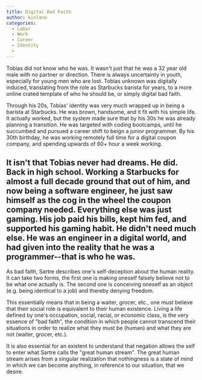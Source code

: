 ```yaml
---
title: Digital Bad Faith
author: kinlane
categories:
  - Labor
  - Work
  - Career
  - Identity
  - 
---
```

Tobias did not know who he was. It wasn't just that he was a 32 year old male with no partner or direction. There is always uncertainty in youth, especially for young men who are lost. Tobias unknown was digitally induced, translating from the role as Starbucks barista for years, to a more online crated template of who he should be, or simply digital bad faith.

Through his 20s, Tobias' identity was very much wrapped up in being a barista at Starbucks. He was brown, handsome, and it fit with his simple life. It actually worked, but the system made sure that by his 30s he was already planning a transition. He was targeted with coding bootcamps, until he succumbed and pursued a career shift to beign a junior programmer. By his 30th birthday, he was working remotely full time for a digital coupon company, and spending upwards of 60+ hour a week working.

It isn't that Tobias never had dreams. He did. Back in high school. Working a Starbucks for almost a full decade ground that out of him, and now being a software engineer, he just saw himself as the cog in the wheel the coupon company needed. Everything else was just gaming. His job paid his bills, kept him fed, and supported his gaming habit. He didn't need much else. He was an engineer in a digital world, and had given into the reality that he was a programmer--that is who he was. 
---

As bad faith, Sartre describes one's self-deception about the human reality. It can take two forms, the first one is making oneself falsely believe not to be what one actually is. The second one is conceiving oneself as an object (e.g. being identical to a job) and thereby denying freedom.

This essentially means that in being a waiter, grocer, etc., one must believe that their social role is equivalent to their human existence. Living a life defined by one's occupation, social, racial, or economic class, is the very essence of "bad faith", the condition in which people cannot transcend their situations in order to realize what they must be (human) and what they are not (waiter, grocer, etc.). 

It is also essential for an existent to understand that negation allows the self to enter what Sartre calls the "great human stream". The great human stream arises from a singular realization that nothingness is a state of mind in which we can become anything, in reference to our situation, that we desire.